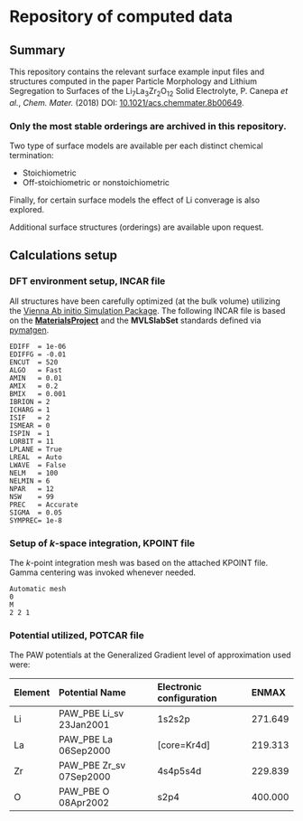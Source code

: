 # Repository of computed data 


## Summary 
This repository contains the relevant surface example input files and structures computed in the paper Particle Morphology and Lithium Segregation to Surfaces of the Li<sub>7</sub>La<sub>3</sub>Zr<sub>2</sub>O<sub>12</sub> Solid Electrolyte, P. Canepa *et al.*, *Chem. Mater.* (2018) DOI: [10.1021/acs.chemmater.8b00649](https://doi.org/10.1021/acs.chemmater.8b00649).

### Only the most stable orderings are archived in this repository.

Two type of surface models are available per each distinct chemical termination: 

* Stoichiometric 
* Off-stoichiometric or nonstoichiometric 

Finally, for certain surface models the effect of Li converage is also explored. 

Additional surface structures (orderings) are available upon request. 

## Calculations setup
### DFT environment setup, INCAR file 
All structures have been carefully optimized (at the bulk volume) utilizing the [Vienna Ab initio Simulation Package](http://www.vasp.at). The following INCAR file is based on the [**MaterialsProject**](https://www.materialsproject.org) and the **MVLSlabSet** standards defined via [pymatgen](http://pymatgen.org).  

```
EDIFF  = 1e-06
EDIFFG = -0.01
ENCUT  = 520
ALGO   = Fast
AMIN   = 0.01
AMIX   = 0.2
BMIX   = 0.001
IBRION = 2
ICHARG = 1
ISIF   = 2
ISMEAR = 0
ISPIN  = 1
LORBIT = 11
LPLANE = True
LREAL  = Auto
LWAVE  = False
NELM   = 100
NELMIN = 6
NPAR   = 12
NSW    = 99
PREC   = Accurate
SIGMA  = 0.05
SYMPREC= 1e-8
```

###  Setup of *k*-space integration, KPOINT file 
The *k*-point integration mesh was based on the attached KPOINT file. Gamma centering was invoked whenever needed. 

```
Automatic mesh
0
M
2 2 1
```
### Potential utilized, POTCAR file
The PAW potentials at the Generalized Gradient level of approximation used were: 

|  Element      |  Potential Name            |  Electronic configuration | ENMAX |
| ------------- |:-------------              | :-----       | :-----       |
| Li            | PAW\_PBE Li\_sv 23Jan2001  | 1s2s2p       | 271.649 |
| La            | PAW\_PBE La 06Sep2000      | [core=Kr4d]  | 219.313 |
| Zr            | PAW\_PBE Zr\_sv 07Sep2000  | 4s4p5s4d     | 229.839 |
| O             | PAW\_PBE O 08Apr2002       | s2p4         | 400.000 |

